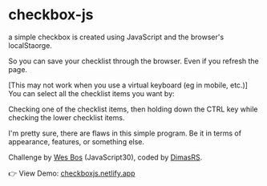 # checkbox-js

a simple checkbox is created using JavaScript and the browser's localStaorge.

So you can save your checklist through the browser. Even if you refresh the page.

[This may not work when you use a virtual keyboard (eg in mobile, etc.)]
You can select all the checklist items you want by:

Checking one of the checklist items, then holding down the CTRL key while checking the lower checklist items.

</hr>
I'm pretty sure, there are flaws in this simple program. Be it in terms of appearance, features, or something else.

Challenge by <a href="https://github.com/wesbos">Wes Bos</a> (JavaScript30), coded by <a href="https://github.com/dimaskuy">DimasRS</a>.

👉 View Demo: <a href="https://checkboxjs.netlify.app/">checkboxjs.netlify.app</a>
